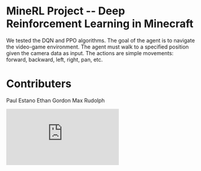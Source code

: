 # MineRL Project -- Deep Reinforcement Learning in Minecraft
We tested the DQN and PPO algorithms. The goal of the agent is to navigate the video-game environment. The agent must walk to a specified position given the camera data as input. The actions are simple movements: forward, backward, left, right, pan, etc.

# Contributers
Paul Estano
Ethan Gordon
Max Rudolph

![Project Paper](https://github.com/egordon9dev/MineRL-Project/blob/master/cs4803_final_project.pdf)
